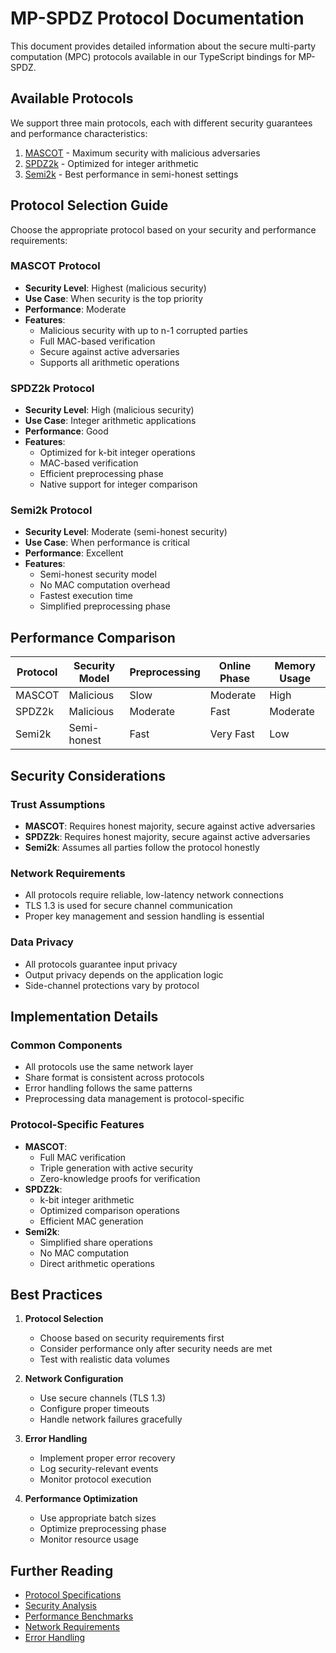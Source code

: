 # MP-SPDZ Protocol Documentation

This document provides detailed information about the secure multi-party computation (MPC) protocols available in our TypeScript bindings for MP-SPDZ.

## Available Protocols

We support three main protocols, each with different security guarantees and performance characteristics:

1. [MASCOT](./mascot.md) - Maximum security with malicious adversaries
2. [SPDZ2k](./spdz2k.md) - Optimized for integer arithmetic
3. [Semi2k](./semi2k.md) - Best performance in semi-honest settings

## Protocol Selection Guide

Choose the appropriate protocol based on your security and performance requirements:

### MASCOT Protocol

- **Security Level**: Highest (malicious security)
- **Use Case**: When security is the top priority
- **Performance**: Moderate
- **Features**:
  - Malicious security with up to n-1 corrupted parties
  - Full MAC-based verification
  - Secure against active adversaries
  - Supports all arithmetic operations

### SPDZ2k Protocol

- **Security Level**: High (malicious security)
- **Use Case**: Integer arithmetic applications
- **Performance**: Good
- **Features**:
  - Optimized for k-bit integer operations
  - MAC-based verification
  - Efficient preprocessing phase
  - Native support for integer comparison

### Semi2k Protocol

- **Security Level**: Moderate (semi-honest security)
- **Use Case**: When performance is critical
- **Performance**: Excellent
- **Features**:
  - Semi-honest security model
  - No MAC computation overhead
  - Fastest execution time
  - Simplified preprocessing phase

## Performance Comparison

| Protocol | Security Model | Preprocessing | Online Phase | Memory Usage |
| -------- | -------------- | ------------- | ------------ | ------------ |
| MASCOT   | Malicious      | Slow          | Moderate     | High         |
| SPDZ2k   | Malicious      | Moderate      | Fast         | Moderate     |
| Semi2k   | Semi-honest    | Fast          | Very Fast    | Low          |

## Security Considerations

### Trust Assumptions

- **MASCOT**: Requires honest majority, secure against active adversaries
- **SPDZ2k**: Requires honest majority, secure against active adversaries
- **Semi2k**: Assumes all parties follow the protocol honestly

### Network Requirements

- All protocols require reliable, low-latency network connections
- TLS 1.3 is used for secure channel communication
- Proper key management and session handling is essential

### Data Privacy

- All protocols guarantee input privacy
- Output privacy depends on the application logic
- Side-channel protections vary by protocol

## Implementation Details

### Common Components

- All protocols use the same network layer
- Share format is consistent across protocols
- Error handling follows the same patterns
- Preprocessing data management is protocol-specific

### Protocol-Specific Features

- **MASCOT**:
  - Full MAC verification
  - Triple generation with active security
  - Zero-knowledge proofs for verification
- **SPDZ2k**:
  - k-bit integer arithmetic
  - Optimized comparison operations
  - Efficient MAC generation
- **Semi2k**:
  - Simplified share operations
  - No MAC computation
  - Direct arithmetic operations

## Best Practices

1. **Protocol Selection**

   - Choose based on security requirements first
   - Consider performance only after security needs are met
   - Test with realistic data volumes

2. **Network Configuration**

   - Use secure channels (TLS 1.3)
   - Configure proper timeouts
   - Handle network failures gracefully

3. **Error Handling**

   - Implement proper error recovery
   - Log security-relevant events
   - Monitor protocol execution

4. **Performance Optimization**
   - Use appropriate batch sizes
   - Optimize preprocessing phase
   - Monitor resource usage

## Further Reading

- [Protocol Specifications](./specs/)
- [Security Analysis](./security/)
- [Performance Benchmarks](./benchmarks/)
- [Network Requirements](./network/)
- [Error Handling](./errors/)

